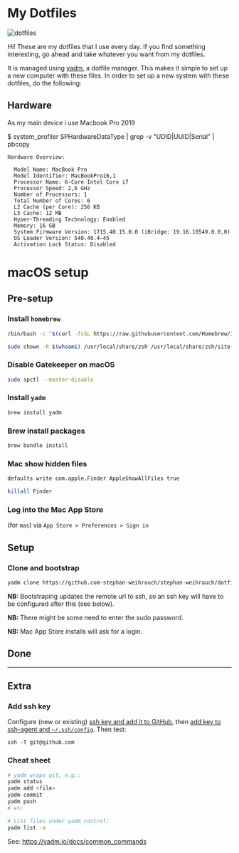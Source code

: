 # My Dotfiles

![dotfiles](https://dotfiles.github.io/images/dotfiles-logo.png)

Hi! These are my dotfiles that I use every day. If you find something
interesting, go ahead and take whatever you want from my dotfiles.

It is managed using [yadm](https://github.com/TheLocehiliosan/yadm/), a dotfile
manager. This makes it simple to set up a new computer with these files. In
order to set up a new system with these dotfiles, do the following:

## Hardware

As my main device i use Macbook Pro 2019

$ system_profiler SPHardwareDataType | grep -v "UDID\|UUID\|Serial" | pbcopy

    Hardware Overview:

      Model Name: MacBook Pro
      Model Identifier: MacBookPro16,1
      Processor Name: 6-Core Intel Core i7
      Processor Speed: 2,6 GHz
      Number of Processors: 1
      Total Number of Cores: 6
      L2 Cache (per Core): 256 KB
      L3 Cache: 12 MB
      Hyper-Threading Technology: Enabled
      Memory: 16 GB
      System Firmware Version: 1715.40.15.0.0 (iBridge: 19.16.10549.0.0,0)
      OS Loader Version: 540.40.4~45
      Activation Lock Status: Disabled

# macOS setup

## Pre-setup

### Install `homebrew`

```bash
/bin/bash -c "$(curl -fsSL https://raw.githubusercontent.com/Homebrew/install/HEAD/install.sh)"
```

```bash
sudo chown -R $(whoami) /usr/local/share/zsh /usr/local/share/zsh/site-functions
```

### Disable Gatekeeper on macOS 

```bash
sudo spctl --master-disable
```

### Install `yadm`

```bash
brew install yadm
```

### Brew install packages

```bash
brew bundle install
```



### Mac show hidden files
```bash
defaults write com.apple.Finder AppleShowAllFiles true

killall Finder
```


### Log into the Mac App Store

(for `mas`) via `App Store > Preferences > Sign in`

## Setup

### Clone and bootstrap

```bash
yadm clone https://github.com-stephan-weihrauch/stephan-weihrauch/dotfiles.git --bootstrap 
```

**NB:** Bootstraping updates the remote url to ssh, so an ssh key will have to be configured after this (see below).

**NB:** There might be some need to enter the sudo password.

**NB:** Mac App Store installs will ask for a login.

## Done

----

## Extra

### Add ssh key

Configure (new or existing) [ssh key and add it to GitHub](https://help.github.com/articles/connecting-to-github-with-ssh/), then [add key to ssh-agent and `~/.ssh/config`](https://help.github.com/articles/generating-a-new-ssh-key-and-adding-it-to-the-ssh-agent/#adding-your-ssh-key-to-the-ssh-agent). Then test:

```
ssh -T git@github.com
```

### Cheat sheet

```bash
# yadm wraps git, e.g.:
yadm status
yadm add <file>
yadm commit
yadm push
# etc

# List files under yadm control:
yadm list -a
```

See: <https://yadm.io/docs/common_commands>
